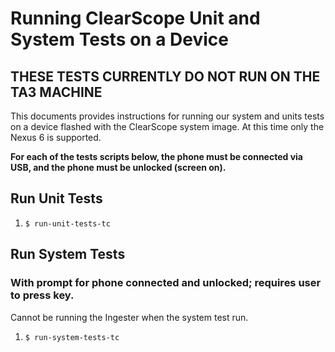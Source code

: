 # Running ClearScope Unit and System Tests on a Device

## THESE TESTS CURRENTLY DO NOT RUN ON THE TA3 MACHINE

This documents provides instructions for running our system and units
tests on a device flashed with the ClearScope system image.  At this
time only the Nexus 6 is supported.

**For each of the tests scripts below, the phone must be connected via USB, and the phone must be unlocked (screen on).**

## Run Unit Tests

1. `$ run-unit-tests-tc`

## Run System Tests

### With prompt for phone connected and unlocked; requires user to press key.

Cannot be running the Ingester when the system test run.

1. `$ run-system-tests-tc`  


